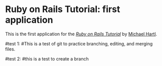 # Ruby on Rails Tutorial: first application

This is the first application for the
[*Ruby on Rails Tutorial*](http://railstutorial.org/)
by [Michael Hartl](http://michaelhartl.com/).

#test 1:
#This is a test of git to practice branching, editing, and merging files.

#test 2:
#this is a test to create a branch